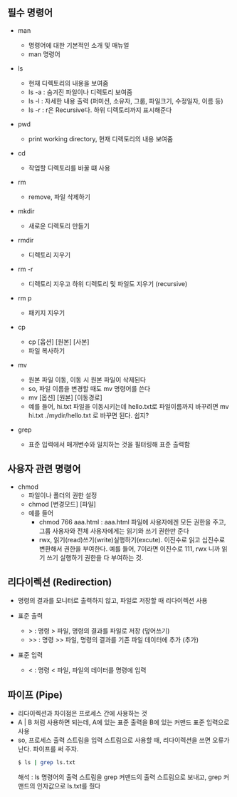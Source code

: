 ## 필수 명령어

- man
    - 명령어에 대한 기본적인 소개 및 매뉴얼
    - man 명령어  

- ls
    - 현재 디렉토리의 내용을 보여줌
    - ls -a : 숨겨진 파일이나 디렉토리 보여줌
    - ls -l : 자세한 내용 출력 (퍼미션, 소유자, 그룹, 파일크기, 수정일자, 이름 등)
    - ls -r : r은 Recursive다. 하위 디렉토리까지 표시해준다  

- pwd
    - print working directory, 현재 디렉토리의 내용 보여줌  

- cd
    - 작업할 디렉토리를 바꿀 떄 사용  

- rm
    - remove, 파일 삭제하기

- mkdir
    - 새로운 디렉토리 만들기  

- rmdir
    - 디렉토리 지우기  

- rm -r
    - 디렉토리 지우고 하위 디렉토리 및 파일도 지우기 (recursive)  

- rm p
    - 패키지 지우기  
        
- cp
    - cp [옵션] [원본] [사본]
    - 파일 복사하기  

- mv
    - 원본 파일 이동, 이동 시 원본 파일이 삭제된다
    - so, 파일 이름을 변경할 때도 mv 명령어를 쓴다
    - mv [옵션] [원본] [이동경로]
    - 예를 들어, hi.txt 파일을 이동시키는데 hello.txt로 파일이름까지 바꾸려면 mv hi.txt ./mydir/hello.txt 로 바꾸면 된다. 쉽지?

- grep 
    - 표준 입력에서 매개변수와 일치하는 것을 필터링해 표준 출력함

## 사용자 관련 명령어

- chmod
    - 파일이나 폴더의 권한 설정
    - chmod [변경모드] [파일]
    - 예를 들어
        - chmod 766 aaa.html : aaa.html 파일에 사용자에겐 모든 권한을 주고, 그룹 사용자와 전체 사용자에게는 읽기와 쓰기 권한만 준다
        - rwx, 읽기(read)쓰기(write)실행하기(excute). 이진수로 읽고 십진수로 변환해서 권한을 부여한다. 예를 들어, 7이라면 이진수로 111, rwx 니까 읽기 쓰기 실행하기 권한을 다 부여하는 것.  

## 리다이렉션 (Redirection)

- 명령의 결과를 모니터로 출력하지 않고, 파일로 저장할 때 리다이렉션 사용

- 표준 출력
    - \> : 명령 > 파일, 명령의 결과를 파일로 저장 (덮어쓰기)
    - \>> : 명령 >> 파일, 명령의 결과를 기존 파일 데이터에 추가 (추가)
- 표준 입력
    - < : 명령 < 파일, 파일의 데이터를 명령에 입력

## 파이프 (Pipe)

- 리다이렉션과 차이점은 프로세스 간에 사용하는 것
- A | B 처럼 사용하면 되는데, A에 있는 표준 출력을 B에 있는 커맨드 표준 입력으로 사용
- so, 프로세스 출력 스트림을 입력 스트림으로 사용할 때, 리다이렉션을 쓰면 오류가 난다. 파이프를 써 주자.
    ~~~sh
    $ ls | grep ls.txt
    ~~~
    해석 : ls 명령어의 출력 스트림을 grep 커맨드의 출력 스트림으로 보내고, grep 커맨드의 인자값으로 ls.txt를 줬다

